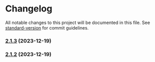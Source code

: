 # Changelog

All notable changes to this project will be documented in this file. See [standard-version](https://github.com/conventional-changelog/standard-version) for commit guidelines.

### [2.1.3](https://enforcer/enforcer-squad/tpl-lib-ts/compare/v2.1.2...v2.1.3) (2023-12-19)

### [2.1.2](https://enforcer/enforcer-squad/tpl-lib-ts/compare/v2.1.1...v2.1.2) (2023-12-19)
